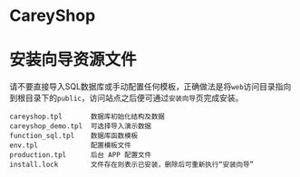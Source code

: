 CareyShop
===============

# 安装向导资源文件

请不要直接导入SQL数据库或手动配置任何模板，正确做法是将`web`访问目录指向到根目录下的`public`，访问站点之后便可通过`安装向导`页完成安装。

```
careyshop.tpl       数据库初始化结构及数据
careyshop_demo.tpl  可选择导入演示数据
function_sql.tpl    数据库函数模板
env.tpl             配置模板文件
production.tpl      后台 APP 配置文件
install.lock        文件存在则表示已安装，删除后可重新执行“安装向导”
```
